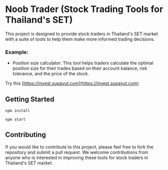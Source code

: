 # Noob Trader (Stock Trading Tools for Thailand's SET)

This project is designed to provide stock traders in Thailand's SET market with a suite of tools to help them make more informed trading decisions.

### Example:
- Position size calculator: This tool helps traders calculate the optimal position size for their trades based on their account balance, risk tolerance, and the price of the stock.

Try this [https://invest.supayut.com](https://invest.supayut.com)

## Getting Started

```
npm install

npm start
```
## Contributing
If you would like to contribute to this project, please feel free to fork the repository and submit a pull request. We welcome contributions from anyone who is interested in improving these tools for stock traders in Thailand's SET market.
